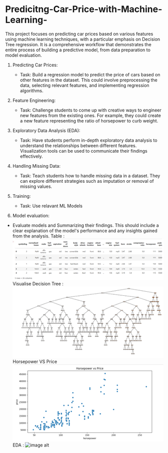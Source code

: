 # Predicitng-Car-Price-with-Machine-Learning-
This project focuses on predicting car prices based on various features using machine learning techniques, with a particular emphasis on Decision Tree regression. It is a comprehensive workflow that demonstrates the entire process of building a predictive model, from data preparation to model evaluation.

1. Predicting Car Prices:
   - Task: Build a regression model to predict the price of cars based on other features in the dataset. This could involve preprocessing the data, selecting relevant features, and implementing regression algorithms.

2. Feature Engineering:
   - Task: Challenge students to come up with creative ways to engineer new features from the existing ones. For example, they could create a new feature representing the ratio of horsepower to curb weight.

3. Exploratory Data Analysis (EDA):
   - Task: Have students perform in-depth exploratory data analysis to understand the relationships between different features. Visualization tools can be used to communicate their findings effectively.

4. Handling Missing Data:
   - Task: Teach students how to handle missing data in a dataset. They can explore different strategies such as imputation or removal of missing values.

5. Training:
   - Task: Use relavant ML Models

6. Model evaluation:
- Evaluate models and Summarizing their findings. This should include a clear explanation of the model's performance and any insights gained from the analysis.
Table :
![image alt](https://github.com/irfanulkabirhira/Predicitng-Car-Price-with-Machine-Learning-/blob/d7878178d72bbfb427137c3fc96237b4cf049f59/Table.png)
Visualise Decision Tree :  
  ![image alt](https://github.com/irfanulkabirhira/Predicitng-Car-Price-with-Machine-Learning-/blob/9d1b6448667811261c863ab0e8d4d1edcd054606/Visualise%20Decision%20Tree.png)
Horsepower VS Price
  ![image alt](https://github.com/irfanulkabirhira/Predicitng-Car-Price-with-Machine-Learning-/blob/defa0598c9c3094810f356bc21202737c6570739/Horsepower%20Vs%20Price.png)
EDA :
 ![image alt]() 


  

